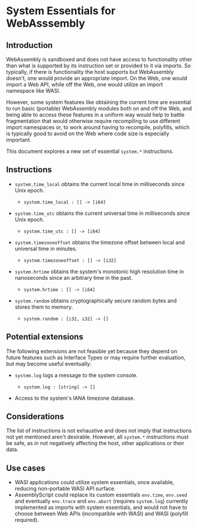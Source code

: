 # System Essentials for WebAsssembly

## Introduction

WebAssembly is sandboxed and does not have access to functionality other than what is supported by its instruction set or provided to it via imports. So typically, if there is functionality the host supports but WebAssembly doesn't, one would provide an appropriate import. On the Web, one would import a Web API, while off the Web, one would utilize an import namespace like WASI.

However, some system features like obtaining the current time are essential to run basic (portable) WebAssembly modules both on and off the Web, and being able to access these features in a uniform way would help to battle fragmentation that would otherwise require recompiling to use different import namespaces or, to work around having to recompile, polyfills, which is typically good to avoid on the Web where code size is especially important.

This document explores a new set of essential `system.*` instructions.

## Instructions

* `system.time_local` obtains the current local time in milliseconds since Unix epoch.
  * `system.time_local : [] -> [i64]`

* `system.time_utc` obtains the current universal time in milliseconds since Unix epoch.
  * `system.time_utc : [] -> [i64]`

* `system.timezoneoffset` obtains the timezone offset between local and universal time in minutes.
  * `system.timezoneoffset : [] -> [i32]`

* `system.hrtime` obtains the system's monotonic high resolution time in nanoseconds since an arbitrary time in the past.
  * `system.hrtime : [] -> [i64]`

* `system.random` obtains cryptographically secure random bytes and stores them to memory.
  * `system.random : [i32, i32] -> []`

## Potential extensions

The following extensions are not feasible yet because they depend on future features such as Interface Types or may require further evaluation, but may become useful eventually:

* `system.log` logs a message to the system console.
  * `system.log : [string] -> []`

* Access to the system's IANA timezone database.

## Considerations

The list of instructions is not exhaustive and does not imply that instructions not yet mentioned aren't desirable. However, all `system.*` instructions must be safe, as in not negatively affecting the host, other applications or their data.

## Use cases

* WASI applications could utilize system essentials, once available, reducing non-portable WASI API surface.
* AssemblyScript could replace its custom essentials `env.time`, `env.seed` and eventually `env.trace` and `env.abort` (requires `system.log`) currently implemented as imports with system essentials, and would not have to choose between Web APIs (incompatible with WASI) and WASI (polyfill required).
